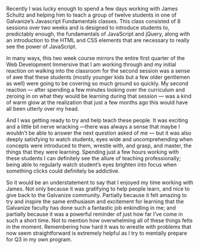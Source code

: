 <p> Recently I was lucky enough to spend a few days working with James Schultz and helping him to teach a group of twelve students in one
 of Galvanize’s Javascript Fundamentals classes.  This class consisted of 8 sessions over two weeks and is designed to introduce
  students to, predictably enough, the fundamentals of JavaScript and jQuery, along with an introduction to the HTML and CSS elements
	 that are necessary to really see the power of JavaScript.
 <p> In many ways, this two week course mirrors the entire first quarter of the Web Development Immersive that I am working through and my
 initial reaction on walking into the classroom for the second session was a sense of awe that these students (mostly younger kids but
	 a few older gentlemen as well) were going to be covering so much ground so quickly.  My second reaction — after spending a few
	  minutes looking over the curriculum and zeroing in on what they would be learning during that session — was a kind of warm glow at
		 the realization that just a few months ago this would have all been utterly over my head.

<p> And I was getting ready to try and help teach these people.  It was exciting and a little bit nerve wracking —there was always a sense
 that maybe I wouldn’t be able to answer the next question asked of me — but it was also deeply satisfying to watch students, eyes
  wide and uncomprehending when concepts were introduced to them, wrestle with, and grasp, and master, the things that they were
	 learning.  Spending just a few hours working with these students I can definitely see the allure of teaching professionally; being
	  able to regularly watch student’s eyes brighten into focus when something clicks could definitely be addictive.  

<p> So it would be an understatement to say that I enjoyed my time working with James.  Not only because it was gratifying to help people
 learn, and nice to give back to the Galvanize community.  Partially because it felt amazing to try and inspire the same enthusiasm
  and excitement for learning that the Galvanize faculty has done such a fantastic job enkindling in me; and partially because it was a
  powerful reminder of just how far I’ve come in such a short time.  Not to mention how overwhelming all of these things felts in the
	 moment.  Remembering how hard it was to wrestle with problems that now seem straightforward is extremely helpful as I try to
	 mentally prepare for Q3 in my own program.  

